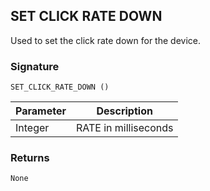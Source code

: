 ## SET CLICK RATE DOWN

Used to set the click rate down for the device.

### Signature

`SET_CLICK_RATE_DOWN ()`


| Parameter | Description |
| --- | --- |
| Integer | RATE in milliseconds |


### Returns

`None`